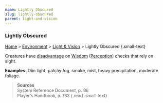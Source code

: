 ```yaml
---
name: Lightly Obscured 
slug: lightly-obscured
parent: light-and-vision
---
```

### Lightly Obscured
[Home](dm-operations-center) > [Environment](environment) > [Light & Vision](light-and-vision) > Lightly Obscured {.small-text}

Creatures have [disadvantage](advantage-and-dsiadvantage) on [Wisdom](wisdom) ([Perception](perception)) checks that rely on sight.

**Examples**: Dim light, patchy fog, smoke, mist, heavy precipitation, moderate foliage.

> **Sources** <br/>
> System Reference Document, p. 86<br/>
> Player's Handbook, p. 183
{.read .small-text}

